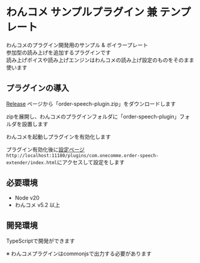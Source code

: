 # わんコメ サンプルプラグイン 兼 テンプレート

わんコメのプラグイン開発用のサンプル & ボイラープレート  
参加型の読み上げを追加するプラグインです  
読み上げボイスや読み上げエンジンはわんコメの読み上げ設定のものをそのまま使います

## プラグインの導入

[Release](https://github.com/OneComme/OneCommeOrderSpeechPlugin/releases) ページから「order-speech-plugin.zip」をダウンロードします

zipを展開し、わんコメのプラグインフォルダに「order-speech-plugin」フォルダを設置します

わんコメを起動しプラグインを有効化します

プラグイン有効化後に[設定ページ](http://localhost:11180/plugins/com.onecomme.order-speech-extender/index.html)　`http://localhost:11180/plugins/com.onecomme.order-speech-extender/index.html`にアクセスして設定をします

## 必要環境

- Node v20
- わんコメ v5.2 以上

## 開発環境

TypeScriptで開発ができます  

※ わんコメプラグインはcommonjsで出力する必要があります
